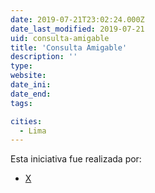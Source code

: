 ```yaml
---
date: 2019-07-21T23:02:24.000Z
date_last_modified: 2019-07-21
uid: consulta-amigable
title: 'Consulta Amigable'
description: ''
type: 
website: 
date_ini: 
date_end: 
tags:

cities: 
  - Lima
---
```


Esta iniciativa fue realizada por:

- [X](/organizaciones/ministerio-de-economia-de-peru)

